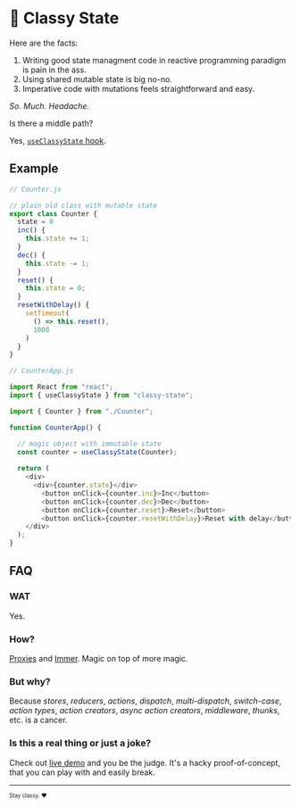 # 🎩 Classy State

Here are the facts:

1. Writing good state managment code in reactive programming paradigm is pain in the ass.
2. Using shared mutable state is big no-no.
3. Imperative code with mutations feels straightforward and easy.

*So. Much. Headache.*

Is there a middle path?

Yes, [`useClassyState` hook](https://codesandbox.io/s/new-kwwhp).

## Example

```js
// Counter.js

// plain old class with mutable state
export class Counter {
  state = 0
  inc() {
    this.state += 1;
  }
  dec() {
    this.state -= 1;
  }
  reset() {
    this.state = 0;
  }
  resetWithDelay() {
    setTimeout(
      () => this.reset(),
      1000
    )
  }
}
```

```js
// CounterApp.js

import React from "react";
import { useClassyState } from "classy-state";

import { Counter } from "./Counter";

function CounterApp() {

  // magic object with immutable state
  const counter = useClassyState(Counter);
  
  return (
    <div>
      <div>{counter.state}</div>
        <button onClick={counter.inc}>Inc</button>
        <button onClick={counter.dec}>Dec</button>
        <button onClick={counter.reset}>Reset</button>
        <button onClick={counter.resetWithDelay}>Reset with delay</button>
    </div>
  );
}
```

## FAQ

### WAT

Yes.

### How?

[Proxies](https://developer.mozilla.org/en-US/docs/Web/JavaScript/Reference/Global_Objects/Proxy) and [Immer](https://immerjs.github.io/immer/docs/introduction). Magic on top of more magic.

### But why?

Because *stores*, *reducers*, *actions*, *dispatch*, *multi-dispatch*, *switch-case*, *action types*, *action creators*, *async action creators*, *middleware*, *thunks*, etc. is a cancer.

### Is this a real thing or just a joke?

Check out [live demo](https://codesandbox.io/s/new-kwwhp) and you be the judge. It's a hacky proof-of-concept, that you can play with and easily break.

---

<sub><sup>Stay classy. ❤️</sup></sub>
